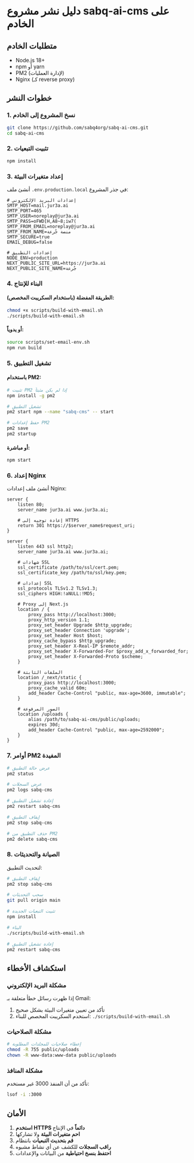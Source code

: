# دليل نشر مشروع sabq-ai-cms على الخادم

## متطلبات الخادم
- Node.js 18+ 
- npm أو yarn
- PM2 (لإدارة العمليات)
- Nginx (كـ reverse proxy)

## خطوات النشر

### 1. نسخ المشروع إلى الخادم
```bash
git clone https://github.com/sabq4org/sabq-ai-cms.git
cd sabq-ai-cms
```

### 2. تثبيت التبعيات
```bash
npm install
```

### 3. إعداد متغيرات البيئة
أنشئ ملف `.env.production.local` في جذر المشروع:

```env
# إعدادات البريد الإلكتروني
SMTP_HOST=mail.jur3a.ai
SMTP_PORT=465
SMTP_USER=noreplay@jur3a.ai
SMTP_PASS=oFWD[H,A8~8;iw7(
SMTP_FROM_EMAIL=noreplay@jur3a.ai
SMTP_FROM_NAME=منصة جُرعة
SMTP_SECURE=true
EMAIL_DEBUG=false

# إعدادات التطبيق
NODE_ENV=production
NEXT_PUBLIC_SITE_URL=https://jur3a.ai
NEXT_PUBLIC_SITE_NAME=جُرعة
```

### 4. البناء للإنتاج

#### الطريقة المفضلة (باستخدام السكريبت المخصص):
```bash
chmod +x scripts/build-with-email.sh
./scripts/build-with-email.sh
```

#### أو يدوياً:
```bash
source scripts/set-email-env.sh
npm run build
```

### 5. تشغيل التطبيق

#### باستخدام PM2:
```bash
# تثبيت PM2 إذا لم يكن مثبتاً
npm install -g pm2

# تشغيل التطبيق
pm2 start npm --name "sabq-cms" -- start

# حفظ إعدادات PM2
pm2 save
pm2 startup
```

#### أو مباشرة:
```bash
npm start
```

### 6. إعداد Nginx

أنشئ ملف إعدادات Nginx:
```nginx
server {
    listen 80;
    server_name jur3a.ai www.jur3a.ai;
    
    # إعادة توجيه إلى HTTPS
    return 301 https://$server_name$request_uri;
}

server {
    listen 443 ssl http2;
    server_name jur3a.ai www.jur3a.ai;
    
    # شهادات SSL
    ssl_certificate /path/to/ssl/cert.pem;
    ssl_certificate_key /path/to/ssl/key.pem;
    
    # إعدادات SSL
    ssl_protocols TLSv1.2 TLSv1.3;
    ssl_ciphers HIGH:!aNULL:!MD5;
    
    # Proxy إلى Next.js
    location / {
        proxy_pass http://localhost:3000;
        proxy_http_version 1.1;
        proxy_set_header Upgrade $http_upgrade;
        proxy_set_header Connection 'upgrade';
        proxy_set_header Host $host;
        proxy_cache_bypass $http_upgrade;
        proxy_set_header X-Real-IP $remote_addr;
        proxy_set_header X-Forwarded-For $proxy_add_x_forwarded_for;
        proxy_set_header X-Forwarded-Proto $scheme;
    }
    
    # الملفات الثابتة
    location /_next/static {
        proxy_pass http://localhost:3000;
        proxy_cache_valid 60m;
        add_header Cache-Control "public, max-age=3600, immutable";
    }
    
    # الصور المرفوعة
    location /uploads {
        alias /path/to/sabq-ai-cms/public/uploads;
        expires 30d;
        add_header Cache-Control "public, max-age=2592000";
    }
}
```

### 7. أوامر PM2 المفيدة

```bash
# عرض حالة التطبيق
pm2 status

# عرض السجلات
pm2 logs sabq-cms

# إعادة تشغيل التطبيق
pm2 restart sabq-cms

# إيقاف التطبيق
pm2 stop sabq-cms

# حذف التطبيق من PM2
pm2 delete sabq-cms
```

### 8. الصيانة والتحديثات

لتحديث التطبيق:
```bash
# إيقاف التطبيق
pm2 stop sabq-cms

# سحب التحديثات
git pull origin main

# تثبيت التبعيات الجديدة
npm install

# البناء
./scripts/build-with-email.sh

# إعادة تشغيل التطبيق
pm2 restart sabq-cms
```

## استكشاف الأخطاء

### مشكلة البريد الإلكتروني
إذا ظهرت رسائل خطأ متعلقة بـ Gmail:
1. تأكد من تعيين متغيرات البيئة بشكل صحيح
2. استخدم السكريبت المخصص للبناء: `./scripts/build-with-email.sh`

### مشكلة الصلاحيات
```bash
# إعطاء صلاحيات للمجلدات المطلوبة
chmod -R 755 public/uploads
chown -R www-data:www-data public/uploads
```

### مشكلة المنافذ
تأكد من أن المنفذ 3000 غير مستخدم:
```bash
lsof -i :3000
```

## الأمان

1. **استخدم HTTPS دائماً** في الإنتاج
2. **احم متغيرات البيئة** ولا تشاركها
3. **قم بتحديث التبعيات** بانتظام
4. **راقب السجلات** للكشف عن أي نشاط مشبوه
5. **احتفظ بنسخ احتياطية** من البيانات والإعدادات 